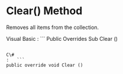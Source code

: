 <!-- loio3c1c5bee6c5f10148b4ef35c4683f173 -->

# Clear\(\) Method

Removes all items from the collection.



Visual Basic
:   ```
Public Overrides Sub Clear ()
```

C\#
:   ```
public override void Clear ()
```

